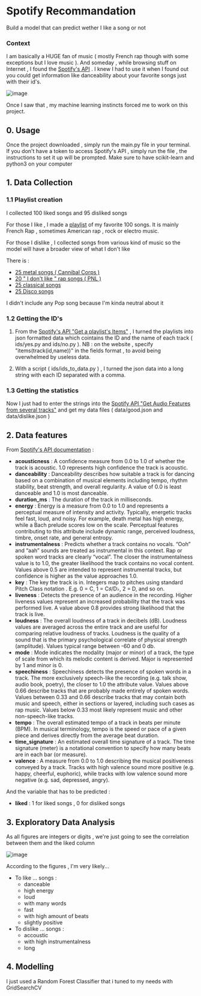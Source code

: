 # Spotify Recommandation

Build a model that can predict wether I like a song or not

### Context


I am basically a HUGE fan of music ( mostly French rap though with some exceptions but I love music ). And someday , while browsing stuff on Internet , I found the [Spotify's API](https://developer.spotify.com/documentation/web-api/) . I knew I had to use it when I found out you could get information like danceability about your favorite songs just with their id's.

![image](https://user-images.githubusercontent.com/86613710/127216769-745ac143-7456-4464-bbe3-adc53872c133.png)

Once I saw that , my machine learning instincts forced me to work on this project.

## 0. Usage

Once the project downloaded , simply run the main.py file in your terminal.
If you don't have a token to access Spotify's API , simply run the file , the instructions to set it up will be prompted.
Make sure to have scikit-learn and python3 on your computer

## 1. Data Collection

### 1.1 Playlist creation
I collected 100 liked songs and 95 disliked songs

For those I like , I made a [playlist](https://open.spotify.com/playlist/2WONKi3eZaR29QaQCRSiAE?si=a2463f1d382f4399) of my favorite 100 songs. It is mainly French Rap , sometimes American rap , rock or electro music.

For those I dislike , I collected songs from various kind of music so the model will have a broader view of what I don't like

There is :
- [25 metal songs ( Cannibal Corps )](https://open.spotify.com/playlist/37i9dQZF1DZ06evO0grpKg?si=3c829a46465d4367)
- [20 " I don't like " rap songs ( PNL )](https://open.spotify.com/playlist/37i9dQZF1DX2fxPY4lXxv8?si=c69f40a2a2014a25)
- [25 classical songs](https://open.spotify.com/playlist/1h0CEZCm6IbFTbxThn6Xcs?si=933db0752a684db0)
- [25 Disco songs](https://open.spotify.com/playlist/2rkU3Aop33atDJoF8LCCjh?si=5e1247ee29284f0a)

I didn't include any Pop song because I'm kinda neutral about it

### 1.2 Getting the ID's

1. From the [Spotify's API "Get a playlist's Items"](https://developer.spotify.com/console/get-playlist-tracks/) , I turned the playlists into json formatted data which cointains the ID and the name of each track ( ids/yes.py and ids/no.py ). NB : on the website , specify "items(track(id,name))" in the fields format , to avoid being overwhelmed by useless data.

2. With a script ( ids/ids_to_data.py ) , I turned the json data into a long string with each ID separated with a comma.

### 1.3 Getting the statistics

Now I just had to enter the strings into the [Spotify API "Get Audio Features from several tracks"](https://developer.spotify.com/console/get-audio-features-several-tracks/) and get my data files ( data/good.json and data/dislike.json )

## 2. Data features

From [Spotify's API documentation](https://developer.spotify.com/documentation/web-api/reference/#object-audiofeaturesobject) :

* **acousticness** : A confidence measure from 0.0 to 1.0 of whether the track is acoustic. 1.0 represents high confidence the track is acoustic.
* **danceability** : Danceability describes how suitable a track is for dancing based on a combination of musical elements including tempo, rhythm stability, beat strength, and overall regularity. A value of 0.0 is least danceable and 1.0 is most danceable.
* **duration_ms** : The duration of the track in milliseconds.
* **energy** : Energy is a measure from 0.0 to 1.0 and represents a perceptual measure of intensity and activity. Typically, energetic tracks feel fast, loud, and noisy. For example, death metal has high energy, while a Bach prelude scores low on the scale. Perceptual features contributing to this attribute include dynamic range, perceived loudness, timbre, onset rate, and general entropy.
* **instrumentalness** : Predicts whether a track contains no vocals. “Ooh” and “aah” sounds are treated as instrumental in this context. Rap or spoken word tracks are clearly “vocal”. The closer the instrumentalness value is to 1.0, the greater likelihood the track contains no vocal content. Values above 0.5 are intended to represent instrumental tracks, but confidence is higher as the value approaches 1.0.
* **key** : The key the track is in. Integers map to pitches using standard Pitch Class notation . E.g. 0 = C, 1 = C♯/D♭, 2 = D, and so on.
* **liveness** : Detects the presence of an audience in the recording. Higher liveness values represent an increased probability that the track was performed live. A value above 0.8 provides strong likelihood that the track is live.
* **loudness** : The overall loudness of a track in decibels (dB). Loudness values are averaged across the entire track and are useful for comparing relative loudness of tracks. Loudness is the quality of a sound that is the primary psychological correlate of physical strength (amplitude). Values typical range between -60 and 0 db.
* **mode** : Mode indicates the modality (major or minor) of a track, the type of scale from which its melodic content is derived. Major is represented by 1 and minor is 0.
* **speechiness** : Speechiness detects the presence of spoken words in a track. The more exclusively speech-like the recording (e.g. talk show, audio book, poetry), the closer to 1.0 the attribute value. Values above 0.66 describe tracks that are probably made entirely of spoken words. Values between 0.33 and 0.66 describe tracks that may contain both music and speech, either in sections or layered, including such cases as rap music. Values below 0.33 most likely represent music and other non-speech-like tracks.
* **tempo** : The overall estimated tempo of a track in beats per minute (BPM). In musical terminology, tempo is the speed or pace of a given piece and derives directly from the average beat duration.
* **time_signature** : An estimated overall time signature of a track. The time signature (meter) is a notational convention to specify how many beats are in each bar (or measure).
* **valence** : A measure from 0.0 to 1.0 describing the musical positiveness conveyed by a track. Tracks with high valence sound more positive (e.g. happy, cheerful, euphoric), while tracks with low valence sound more negative (e.g. sad, depressed, angry).


And the variable that has to be predicted :

* **liked** : 1 for liked songs , 0 for disliked songs

## 3. Exploratory Data Analysis

As all figures are integers or digits , we're just going to see the correlation between them and the liked column

![image](https://user-images.githubusercontent.com/86613710/127217398-60dd2d01-8cc9-4f29-8b15-574d7e093bac.png)


According to the figures , I'm very likely...
* To like ... songs :
    * danceable
    * high energy
    * loud
    * with many words
    * fast
    * with high amount of beats
    * slightly positive 
* To dislike ... songs :
    * accoustic
    * with high instrumentalness
    * long 

## 4. Modelling

I just used a Random Forest Classifier that i tuned to my needs with GridSearchCV
